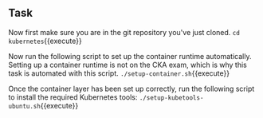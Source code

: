 ## Task
Now first make sure you are in the git repository you've just cloned.
`cd kubernetes`{{execute}}

Now run the following script to set up the container runtime automatically. Setting up a container runtime is not on the CKA exam, which is why this task is automated with this script.
`./setup-container.sh`{{execute}}

Once the container layer has been set up correctly, run the following script to install the required Kubernetes tools:
`./setup-kubetools-ubuntu.sh`{{execute}}


